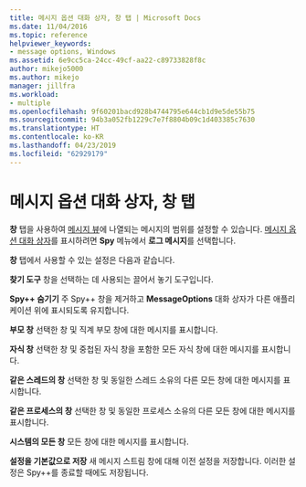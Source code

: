 ```yaml
---
title: 메시지 옵션 대화 상자, 창 탭 | Microsoft Docs
ms.date: 11/04/2016
ms.topic: reference
helpviewer_keywords:
- message options, Windows
ms.assetid: 6e9cc5ca-24cc-49cf-aa22-c89733828f8c
author: mikejo5000
ms.author: mikejo
manager: jillfra
ms.workload:
- multiple
ms.openlocfilehash: 9f60201bacd928b4744795e644cb1d9e5de55b75
ms.sourcegitcommit: 94b3a052fb1229c7e7f8804b09c1d403385c7630
ms.translationtype: HT
ms.contentlocale: ko-KR
ms.lasthandoff: 04/23/2019
ms.locfileid: "62929179"
---
```

# <a name="windows-tab-message-options-dialog-box"></a>메시지 옵션 대화 상자, 창 탭
**창** 탭을 사용하여 [메시지 뷰](../debugger/messages-view.md)에 나열되는 메시지의 범위를 설정할 수 있습니다. [메시지 옵션 대화 상자](../debugger/message-options-dialog-box.md)를 표시하려면 **Spy** 메뉴에서 **로그 메시지**를 선택합니다.

 **창** 탭에서 사용할 수 있는 설정은 다음과 같습니다.

 **찾기 도구** 창을 선택하는 데 사용되는 끌어서 놓기 도구입니다.

 **Spy++ 숨기기** 주 Spy++ 창을 제거하고 **MessageOptions** 대화 상자가 다른 애플리케이션 위에 표시되도록 유지합니다.

 **부모 창** 선택한 창 및 직계 부모 창에 대한 메시지를 표시합니다.

 **자식 창** 선택한 창 및 중첩된 자식 창을 포함한 모든 자식 창에 대한 메시지를 표시합니다.

 **같은 스레드의 창** 선택한 창 및 동일한 스레드 소유의 다른 모든 창에 대한 메시지를 표시합니다.

 **같은 프로세스의 창** 선택한 창 및 동일한 프로세스 소유의 다른 모든 창에 대한 메시지를 표시합니다.

 **시스템의 모든 창** 모든 창에 대한 메시지를 표시합니다.

 **설정을 기본값으로 저장** 새 메시지 스트림 창에 대해 이전 설정을 저장합니다. 이러한 설정은 Spy++를 종료할 때에도 저장됩니다.
